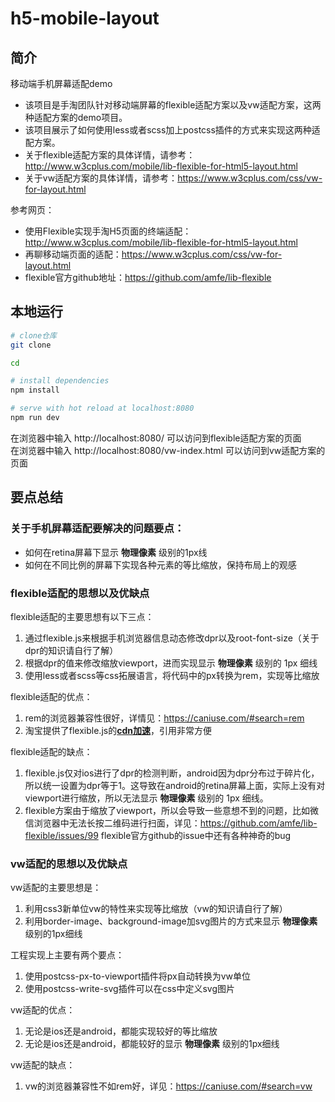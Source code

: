 # h5-mobile-layout

## 简介
移动端手机屏幕适配demo    
* 该项目是手淘团队针对移动端屏幕的flexible适配方案以及vw适配方案，这两种适配方案的demo项目。   
* 该项目展示了如何使用less或者scss加上postcss插件的方式来实现这两种适配方案。     
* 关于flexible适配方案的具体详情，请参考：http://www.w3cplus.com/mobile/lib-flexible-for-html5-layout.html   
* 关于vw适配方案的具体详情，请参考：https://www.w3cplus.com/css/vw-for-layout.html

参考网页：   
* 使用Flexible实现手淘H5页面的终端适配：http://www.w3cplus.com/mobile/lib-flexible-for-html5-layout.html
* 再聊移动端页面的适配：https://www.w3cplus.com/css/vw-for-layout.html
* flexible官方github地址：https://github.com/amfe/lib-flexible

## 本地运行

``` bash
# clone仓库
git clone 

cd 

# install dependencies
npm install

# serve with hot reload at localhost:8080
npm run dev
```
在浏览器中输入 http://localhost:8080/ 可以访问到flexible适配方案的页面   
在浏览器中输入 http://localhost:8080/vw-index.html 可以访问到vw适配方案的页面

## 要点总结

### 关于手机屏幕适配要解决的问题要点：
* 如何在retina屏幕下显示 **物理像素** 级别的1px线
* 如何在不同比例的屏幕下实现各种元素的等比缩放，保持布局上的观感

### flexible适配的思想以及优缺点
flexible适配的主要思想有以下三点：   
1. 通过flexible.js来根据手机浏览器信息动态修改dpr以及root-font-size（关于dpr的知识请自行了解）
2. 根据dpr的值来修改缩放viewport，进而实现显示 **物理像素** 级别的 1px 细线
3. 使用less或者scss等css拓展语言，将代码中的px转换为rem，实现等比缩放

flexible适配的优点：  
1. rem的浏览器兼容性很好，详情见：https://caniuse.com/#search=rem
2. 淘宝提供了flexible.js的[**cdn加速**](http://g.tbcdn.cn/mtb/lib-flexible/0.3.4/??flexible_css.js,flexible.js)，引用非常方便

flexible适配的缺点：
1. flexible.js仅对ios进行了dpr的检测判断，android因为dpr分布过于碎片化，所以统一设置为dpr等于1。这导致在android的retina屏幕上面，实际上没有对viewport进行缩放，所以无法显示 **物理像素** 级别的 1px 细线。
2. flexible方案由于缩放了viewport，所以会导致一些意想不到的问题，比如微信浏览器中无法长按二维码进行扫面，详见：https://github.com/amfe/lib-flexible/issues/99  flexible官方github的issue中还有各种神奇的bug

### vw适配的思想以及优缺点
vw适配的主要思想是：
1. 利用css3新单位vw的特性来实现等比缩放（vw的知识请自行了解）
2. 利用border-image、background-image加svg图片的方式来显示 **物理像素** 级别的1px细线

工程实现上主要有两个要点：
1. 使用postcss-px-to-viewport插件将px自动转换为vw单位
2. 使用postcss-write-svg插件可以在css中定义svg图片

vw适配的优点：
1. 无论是ios还是android，都能实现较好的等比缩放
2. 无论是ios还是android，都能较好的显示 **物理像素** 级别的1px细线

vw适配的缺点：
1. vw的浏览器兼容性不如rem好，详见：https://caniuse.com/#search=vw
